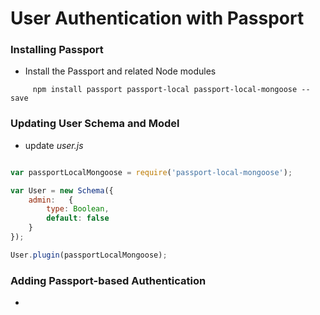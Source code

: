 # User Authentication with Passport

### Installing Passport

* Install the Passport and related Node modules

```
     npm install passport passport-local passport-local-mongoose --save

```

### Updating User Schema and Model

* update _user.js_

```js

var passportLocalMongoose = require('passport-local-mongoose');

var User = new Schema({
    admin:   {
        type: Boolean,
        default: false
    }
});

User.plugin(passportLocalMongoose);

```

### Adding Passport-based Authentication

* 



